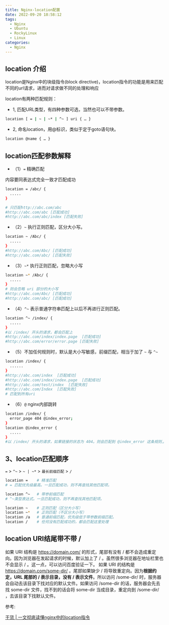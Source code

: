 ```yaml
---
title: Nginx-location配置
date: 2022-09-20 18:58:12
tags:
  - Nginx
  - Ubuntu
  - RockyLinux
  - Linux
categories:
  - Nginx
---
```


## location 介绍

location是Nginx中的块级指令(block directive)，location指令的功能是用来匹配不同的url请求，进而对请求做不同的处理和响应

location有两种匹配规则：

* 1, 匹配URL类型，有四种参数可选，当然也可以不带参数。

```sh
location [ = | ~ | ~* | ^~ ] uri { … }
```

* 2, 命名location，用@标识，类似于定于goto语句块。

```sh
location @name { … }
```

<!--more-->
## location匹配参数解释

* （1）`=` 精确匹配

内容要同表达式完全一致才匹配成功

```sh
location = /abc/ {
  .....
}

# 只匹配http://abc.com/abc
#http://abc.com/abc [匹配成功]
#http://abc.com/abc/index [匹配失败]
```

* （2）`~` 执行正则匹配，区分大小写。

```sh
location ~ /Abc/ {
  .....
}
#http://abc.com/Abc/ [匹配成功]
#http://abc.com/abc/ [匹配失败]
```

* （3）`~*` 执行正则匹配，忽略大小写

```sh
location ~* /Abc/ {
  .....
}
# 则会忽略 uri 部分的大小写
#http://abc.com/Abc/ [匹配成功]
#http://abc.com/abc/ [匹配成功]
```

* （4）`^~` 表示普通字符串匹配上以后不再进行正则匹配。

```sh
location ^~ /index/ {
  .....
}
#以 /index/ 开头的请求，都会匹配上
#http://abc.com/index/index.page  [匹配成功]
#http://abc.com/error/error.page [匹配失败]
```

* （5）不加任何规则时，默认是大小写敏感，前缀匹配，相当于加了 `~` 与 `^~`

```sh
location /index/ {
  ......
}
#http://abc.com/index  [匹配成功]
#http://abc.com/index/index.page  [匹配成功]
#http://abc.com/test/index  [匹配失败]
#http://abc.com/Index  [匹配失败]
# 匹配到所有uri
```

* （6）`@` nginx内部跳转

```sh
location /index/ {
  error_page 404 @index_error;
}
location @index_error {
  .....
}
#以 /index/ 开头的请求，如果链接的状态为 404。则会匹配到 @index_error 这条规则上。
```

## 3、location匹配顺序

`=` > `^~` > `~ | ~*` > `最长前缀匹配` > `/`

```sh
location =    # 精准匹配
# = 匹配优先级最高。一旦匹配成功，则不再查找其他匹配项。

location ^~   # 带参前缀匹配
# ^~类型表达式。一旦匹配成功，则不再查找其他匹配项。

location ~    # 正则匹配（区分大小写）
location ~*   # 正则匹配（不区分大小写）
location /a   # 普通前缀匹配，优先级低于带参数前缀匹配。
location /    # 任何没有匹配成功的，都会匹配这里处理
```

## location URI结尾带不带 /

如果 URI 结构是 https://domain.com/ 的形式，尾部有没有 / 都不会造成重定向。因为浏览器在发起请求的时候，默认加上了 / 。虽然很多浏览器在地址栏里也不会显示 / 。这一点，可以访问百度验证一下。
如果 URI 的结构是 https://domain.com/some-dir/ 。尾部如果缺少 / 将导致重定向。因为**根据约定，URL 尾部的 / 表示目录，没有 / 表示文件**。所以访问 /some-dir/ 时，服务器会自动去该目录下找对应的默认文件。如果访问 /some-dir 的话，服务器会先去找 some-dir 文件，找不到的话会将 some-dir 当成目录，重定向到 /some-dir/ ，去该目录下找默认文件。

参考:

[干货 | 一文彻底读懂nginx中的location指令](https://zhuanlan.zhihu.com/p/137042956)